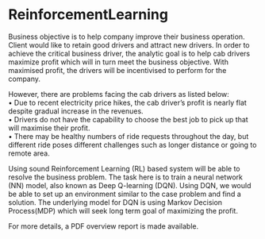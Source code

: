 # ReinforcementLearning

Business objective is to help company improve their business operation. Client would like to retain good drivers and attract new drivers. In order to achieve the critical business driver, the analytic goal is to help cab drivers maximize profit which will in turn meet the business objective. With maximised profit, the drivers will be incentivised to perform for the company.   

However, there are problems facing the cab drivers as listed below:   
•	Due to recent electricity price hikes, the cab driver’s profit is nearly flat despite gradual increase in the revenues.    
•	Drivers do not have the capability to choose the best job to pick up that will maximise their profit.   
•	There may be healthy numbers of ride requests throughout the day, but different ride poses different challenges such as longer distance or going to remote area.   

Using sound Reinforcement Learning (RL) based system will be able to resolve the business problem. The task here is to train a neural network (NN) model, also known as Deep Q-learning (DQN). Using DQN, we would be able to set up an environment similar to the case problem and find a solution. The underlying model for DQN is using Markov Decision Process(MDP) which will seek long term goal of maximizing the profit.

For more details, a PDF overview report is made available.
